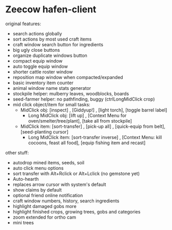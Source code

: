 # Zeecow hafen-client

original features:
 - search actions globally
 - sort actions by most used craft items
 - craft window search button for ingredients 
 - big ugly close buttons
 - organize duplicate windows button 
 - compact equip window
 - auto toggle equip window
 - shorter cattle roster window
 - reposition map window when compacted/expanded
 - basic inventory item counter
 - animal window name stats generator
 - stockpile helper: mulberry leaves, woodblocks, boards
 - seed-farmer helper: no pathfinding, buggy (ctrlLongMidClick crop)
 - mid click object/item for small tasks:
   - MidClick obj: [inspect] , [Giddyup!] , [light torch], [toggle barrel label]
     - Long MidClick obj: [lift up] , [Context Menu for oven/smelter/tree/plant], [take all from stockpile]
   - MidClick item: [sort-transfer] , [pick-up all] , [quick-equip from belt], [seed-planting cursor]
     - Long MidClick item: [sort-transfer inverse] , [Context Menu: kill cocoons, feast all food], [equip fishing item and recast]  

other stuff:
 - autodrop mined items, seeds, soil
 - auto click menu options  
 - sort transfer with Alt+Rclick or Alt+Lclick (no gemstone yet)
 - Auto-hearth  
 - replaces arrow cursor with system's default
 - show claims by default
 - optional friend online notification
 - craft window numbers, history, search ingredients
 - highlight damaged gobs more  
 - highlight finished crops, growing trees, gobs and categories
 - zoom extended for ortho cam
 - mini trees